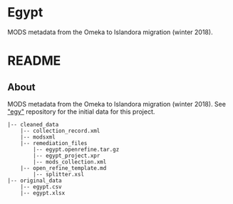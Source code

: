 # Egypt
MODS metadata from the Omeka to Islandora migration (winter 2018).
# README

## About

MODS metadata from the Omeka to Islandora migration (winter 2018). See ["egy"](https://github.com/UTKcataloging/egy) repository for the initial data for this project.
```
|-- cleaned_data
    |-- collection_record.xml
    |-- modsxml
    |-- remediation_files
        |-- egypt.openrefine.tar.gz
        |-- egypt_project.xpr
        |-- mods_collection.xml
	|-- open_refine_template.md
        |-- splitter.xsl
|-- original_data 
    |-- egypt.csv
    |-- egypt.xlsx
```
